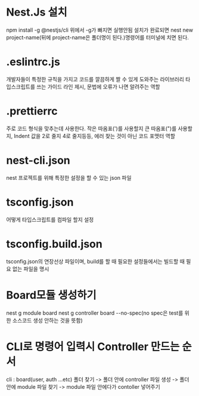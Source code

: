 # Nest.Js 설치

npm install -g @nestjs/cli
위에서 -g가 빠지면 실행안됨
설치가 완료되면
nest new project-name(뒤에 project-name은 폴더명이 된다.)명령어를 터미널에 치면 된다.

# .eslintrc.js

개발자들이 특정한 규칙을 가지고 코드를 깔끔하게 짤 수 있게 도와주는 라이브러리
타입스크립트를 쓰는 가이드 라인 제시, 문법에 오류가 나면 알려주는 역할

# .prettierrc

주로 코드 형식을 맞추는데 사용한다. 작은 따옴표(')를 사용할지 큰 따옴표(")를 사용할지,
Indent 값을 2로 줄지 4로 줄지등등, 에러 찾는 것이 아닌 코드 포맷터 역할

# nest-cli.json

nest 프로젝트를 위해 특정한 설정을 할 수 있는 json 파일

# tsconfig.json

어떻게 타입스크립트를 컴파일 할지 설정

# tsconfig.build.json

tsconfig.json의 연장선상 파일이며, build를 할 때 필요한 설정들에서는 빌드할 때 필요 없는 파일을 명시

# Board모듈 생성하기

nest g module board
nest g controller board --no-spec(no spec은 test를 위한 소스코드 생성 안하는 것을 뜻함)

# CLI로 명령어 입력시 Controller 만드는 순서

cli : board(user, auth ...etc) 폴더 찾기 -> 폴더 안에 controller 파일 생성 ->
폴더 안에 module 파일 찾기 -> module 파일 안에다가 contoller 넣어주기

